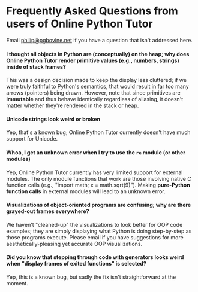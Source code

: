 # Frequently Asked Questions from users of Online Python Tutor

Email philip@pgbovine.net if you have a question that isn't addressed here.

#### I thought all objects in Python are (conceptually) on the heap; why does Online Python Tutor render primitive values (e.g., numbers, strings) inside of stack frames?

This was a design decision made to keep the display less cluttered;
if we were truly faithful to Python's semantics, that would result in far too many arrows (pointers) being drawn.
However, note that since primitives are **immutable** and thus behave identically regardless of aliasing,
it doesn't matter whether they're rendered in the stack or heap.


#### Unicode strings look weird or broken

Yep, that's a known bug; Online Python Tutor currently doesn't have much support for Unicode.


#### Whoa, I get an unknown error when I try to use the `re` module (or other modules)

Yep, Online Python Tutor currently has very limited support for external modules. The only module functions that work
are those involving native C function calls (e.g., "import math; x = math.sqrt(9)"). Making **pure-Python
function calls** in external modules will lead to an unknown error.


#### Visualizations of object-oriented programs are confusing; why are there grayed-out frames everywhere?

We haven't "cleaned-up" the visualizations to look better for OOP code examples;
they are simply displaying what Python is doing step-by-step as those programs execute.
Please email if you have suggestions for more aesthetically-pleasing yet accurate OOP visualizations.


#### Did you know that stepping through code with generators looks weird when "display frames of exited functions" is selected?

Yep, this is a known bug, but sadly the fix isn't straightforward at the moment.
